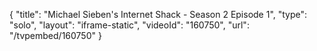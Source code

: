 {
    "title": "Michael Sieben's Internet Shack - Season 2 Episode 1",
    "type": "solo",
    "layout": "iframe-static",
    "videoId": "160750",
    "url": "\/tvpembed\/160750"
}